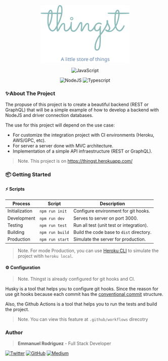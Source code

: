 <p align="center">
    <img src="docs/logo.svg" alt="Logo" width="280">
</p>
<p align="center">
    <img src="https://img.shields.io/badge/version-0.2.0-EBCB8B?style=for-the-badge&logo=node.js&logoColor=EBCB8B" alt="JavaScript" />
</p>

<p align="center">
    <img src="https://img.shields.io/badge/v14.X-ECEFF4?style=for-the-badge&logo=Node.js" alt="NodeJS" />
    <img src="https://img.shields.io/badge/supported-A7C9E6?style=for-the-badge&logo=Typescript" alt="Typescript" />
</p>

### ✨About The Project

The propuse of this project is to create a beautiful backend (REST or GraphQL) that will be a simple example of how to develop a backend with NodeJS and driver connection databases.

The use for this project will depend on the use case:

-   For customize the integration project with CI environments (Heroku, AWS/GPC, etc).
-   For server a server done with MVC architecture.
-   Implementation of a simple API infraestructure (REST or GraphQL).

> Note. This project is on https://thingst.herokuapp.com/

### 📦 Getting Started

#### ⚡️ Scripts

| Process        | Script          | Description                              |
| -------------- | --------------- | ---------------------------------------- |
| Initialization | `npm run init`  | Configure environment for git hooks.     |
| Development    | `npm run dev`   | Serves to server on port 3000.           |
| Testing        | `npm run test`  | Run all test (unit test or integration). |
| Building       | `npm run build` | Build the code base to `dist` directory. |
| Production     | `npm run start` | Simulate the server for production.      |

> Note. For mode Production, you can use [Heroku CLI](https://devcenter.heroku.com/articles/heroku-cli) to simulate the project witih `heroku local`.

#### ⚙️ Configuration

> Note. Thingst is already configured for git hooks and CI.

Husky is a tool that helps you to configure git hooks. Since the reason for use git hooks because each commit has the [conventional commit](https://www.conventionalcommits.org/en/v1.0.0/) structure.

Also, the Github Actions is a tool that helps you to run the tests and build the project.

> Note. You can view this feature at `.github/workflows` direcotry

### Author

> **Emmanuel Rodriguez** - Full Stack Developer

[![Twitter](https://img.shields.io/badge/Twitter-ECEFF4?style=for-the-badge&logo=Twitter)](https://twitter.com/roremDev)
[![GitHub](https://img.shields.io/badge/GitHub-ECEFF4?style=for-the-badge&logo=GitHub&logoColor=2E3440)](https://github.com/roremdev)
[![Medium](https://img.shields.io/badge/Medium-ECEFF4?style=for-the-badge&logo=Medium&logoColor=2E3440)](https://medium.com/@roremDev)
